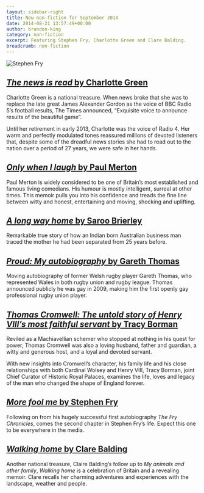 ```yaml
---
layout: sidebar-right
title: New non–fiction for September 2014
date: 2014-08-21 13:57:49+00:00
author: brandon-king
category: non-fiction
excerpt: Featuring Stephen Fry, Charlotte Green and Clare Balding.
breadcrumb: non-fiction
---
```

![Stephen Fry](/images/featured/featured-stephen-fry.jpg)

## [<cite>The news is read</cite> by Charlotte Green](https://suffolk.spydus.co.uk/cgi-bin/spydus.exe/ENQ/OPAC/BIBENQ/20961202?QRY=CTIBIB%3C%20IRN(45373391)&QRYTEXT=The%20news%20is%20read)

Charlotte Green is a national treasure. When news broke that she was to replace the late great James Alexander Gordon as the voice of BBC Radio 5&#8217;s football results, The Times announced, &#8220;Exquisite voice to announce results of the beautiful game&#8221;.

Until her retirement in early 2013, Charlotte was the voice of Radio 4. Her warm and perfectly modulated tones reassured millions of devoted listeners that, despite some of the dreadful news stories she had to read out to the nation over a period of 27 years, we were safe in her hands.

## [<cite>Only when I laugh</cite> by Paul Merton](https://suffolk.spydus.co.uk/cgi-bin/spydus.exe/ENQ/OPAC/BIBENQ/20961875?QRY=CTIBIB%3C%20IRN(44976317)&QRYTEXT=Only%20when%20I%20laugh)

Paul Merton is widely considered to be one of Britain&#8217;s most established and famous living comedians. His humour is mostly intelligent, surreal at other times. This memoir pulls you into his confidence and treads the fine line between witty and honest, entertaining and moving, shocking and uplifting.

## [<cite>A long way home</cite> by Saroo Brierley](https://suffolk.spydus.co.uk/cgi-bin/spydus.exe/ENQ/OPAC/BIBENQ/55713508?QRY=CTIBIB%3C%20IRN%28447223%29&QRYTEXT=A%20long%20way%20home)

Remarkable true story of how an Indian born Australian business man traced the mother he had been separated from 25 years before.

## [<cite>Proud: My autobiography</cite> by Gareth Thomas](https://suffolk.spydus.co.uk/cgi-bin/spydus.exe/ENQ/OPAC/BIBENQ/55714002?QRY=CTIBIB%3C%20IRN%2840361926%29&QRYTEXT=Proud%20%3A%20my%20autobiography)

Moving autobiography of former Welsh rugby player Gareth Thomas, who represented Wales in both rugby union and rugby league. Thomas announced publicly he was gay in 2009, making him the first openly gay professional rugby union player.

## [<cite>Thomas Cromwell: The untold story of Henry VIII&#8217;s most faithful servant</cite> by Tracy Borman](https://suffolk.spydus.co.uk/cgi-bin/spydus.exe/ENQ/OPAC/BIBENQ/55714851?QRY=CTIBIB%3C%20IRN%2840611447%29&QRYTEXT=Thomas%20Cromwell%20%3A%20the%20untold%20story%20of%20Henry%20VIII%27s%20mo)

Reviled as a Machiavellian schemer who stopped at nothing in his quest for power, Thomas Cromwell was also a loving husband, father and guardian, a witty and generous host, and a loyal and devoted servant.

With new insights into Cromwell&#8217;s character, his family life and his close relationships with both Cardinal Wolsey and Henry VIII, Tracy Borman, joint Chief Curator of Historic Royal Palaces, examines the life, loves and legacy of the man who changed the shape of England forever.

## [<cite>More fool me</cite> by Stephen Fry](https://suffolk.spydus.co.uk/cgi-bin/spydus.exe/ENQ/OPAC/BIBENQ/55715286?QRY=CTIBIB%3C%20IRN%2841681296%29&QRYTEXT=More%20fool%20me)

Following on from his hugely successful first autobiography <cite>The Fry Chronicles</cite>, comes the second chapter in Stephen Fry&#8217;s life. Expect this one to be everywhere in the media.

## [<cite>Walking home</cite> by Clare Balding](https://suffolk.spydus.co.uk/cgi-bin/spydus.exe/ENQ/OPAC/BIBENQ/20963183?QRY=CTIBIB%3C%20IRN(434002)&QRYTEXT=Walking%20home)

Another national treasure, Claire Balding’s follow up to <cite>My animals and other family</cite>, <cite>Walking home</cite> is a celebration of Britain and a revealing memoir. Clare recalls her charming adventures and experiences with the landscape, weather and people.

